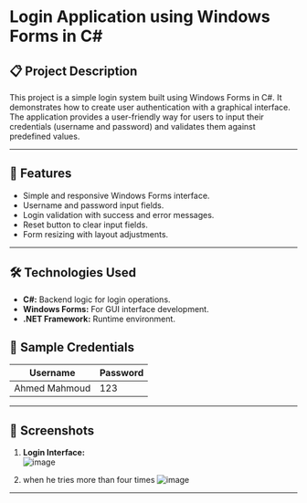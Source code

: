 # **Login Application using Windows Forms in C#**

## 📋 **Project Description**  
This project is a simple login system built using Windows Forms in C#. It demonstrates how to create user authentication with a graphical interface. The application provides a user-friendly way for users to input their credentials (username and password) and validates them against predefined values.

---

## 🚀 **Features**
- Simple and responsive Windows Forms interface.  
- Username and password input fields.  
- Login validation with success and error messages.  
- Reset button to clear input fields.  
- Form resizing with layout adjustments.  

---

## 🛠️ **Technologies Used**
- **C#:** Backend logic for login operations.  
- **Windows Forms:** For GUI interface development.  
- **.NET Framework:** Runtime environment.  



## 🔑 **Sample Credentials**
| Username      | Password |
|---------------|----------|
| Ahmed Mahmoud | 123      |

---


## 🎨 **Screenshots**
1. **Login Interface:**  
   ![image](https://github.com/user-attachments/assets/186b3836-1a1f-4d00-8341-c9f97fec3c41)

2. when he tries more than four times
   ![image](https://github.com/user-attachments/assets/d73f7a2d-90ee-45b7-87ba-cedb993214ef)


---
